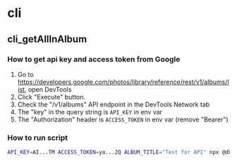 # cli

## cli_getAllInAlbum

### How to get api key and access token from Google

1. Go to https://developers.google.com/photos/library/reference/rest/v1/albums/list, open DevTools
2. Click "Execute" button.
3. Check the "/v1/albums" API endpoint in the DevTools Network tab
4. The "key" in the query string is `API_KEY` in env var
5. The "Authorization" header is `ACCESS_TOKEN` in env var (remove "Bearer")

### How to run script

```bash
API_KEY=AI...TM ACCESS_TOKEN=ya...2Q ALBUM_TITLE="Test for API" npx @db-man/google
```
